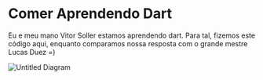 # Comer Aprendendo Dart

Eu e meu mano Vitor Soller estamos aprendendo dart. Para tal, fizemos este código aqui, enquanto comparamos nossa resposta com o grande mestre Lucas Duez =)



![Untitled Diagram](https://user-images.githubusercontent.com/81604963/178019987-d25cfbc5-b585-4d02-bc5f-42c976206342.jpg)
